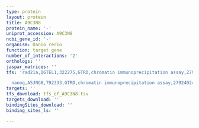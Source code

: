 ```yaml
---
type: protein
layout: protein
title: A9C3N8
protein_name: '-'
uniprot_accession: A9C3N8
ncbi_gene_id: '-'
organism: Danio rerio
function: target gene
number_of_interactions: '2'
orthologs: ''
jaspar_matrices: ''
tfs: 'rad21a,Q6TEL1,322275,GTRD,chromatin immunoprecipitation assay,27924024%5Buid%5D,No

  nanog,A5JNG8,792333,GTRD,chromatin immunoprecipitation assay,27924024%5Buid%5D,No'
targets: ''
tfs_download: tfs_of_A9C3N8.tsv
targets_download: ''
bindingSites_download: ''
binding_sites_ls: ''

---
```

